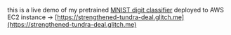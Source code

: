 this is a live demo of my pretrained [MNIST digit classifier](https://strengthened-tundra-deal.glitch.me) deployed to AWS EC2 instance → [https://strengthened-tundra-deal.glitch.me](https://strengthened-tundra-deal.glitch.me)
